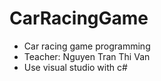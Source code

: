 # CarRacingGame
- Car racing game programming
- Teacher: Nguyen Tran Thi Van
- Use visual studio with c#
